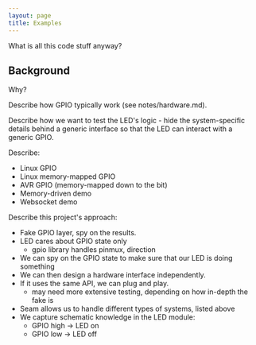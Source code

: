 ```yaml
---
layout: page
title: Examples
---
```


What is all this code stuff anyway?

## Background

Why?

Describe how GPIO typically work (see notes/hardware.md).

Describe how we want to test the LED's logic - hide the system-specific
details behind a generic interface so that the LED can interact with a generic
GPIO.

Describe:
  * Linux GPIO
  * Linux memory-mapped GPIO
  * AVR GPIO (memory-mapped down to the bit)
  * Memory-driven demo
  * Websocket demo

Describe this project's approach:
  * Fake GPIO layer, spy on the results.
  * LED cares about GPIO state only
    * gpio library handles pinmux, direction
  * We can spy on the GPIO state to make sure that our LED is doing something
  * We can then design a hardware interface independently.
  * If it uses the same API, we can plug and play.
    * may need more extensive testing, depending on how in-depth the fake is
  * Seam allows us to handle different types of systems, listed above
  * We capture schematic knowledge in the LED module:
    * GPIO high -> LED on
    * GPIO low -> LED off
